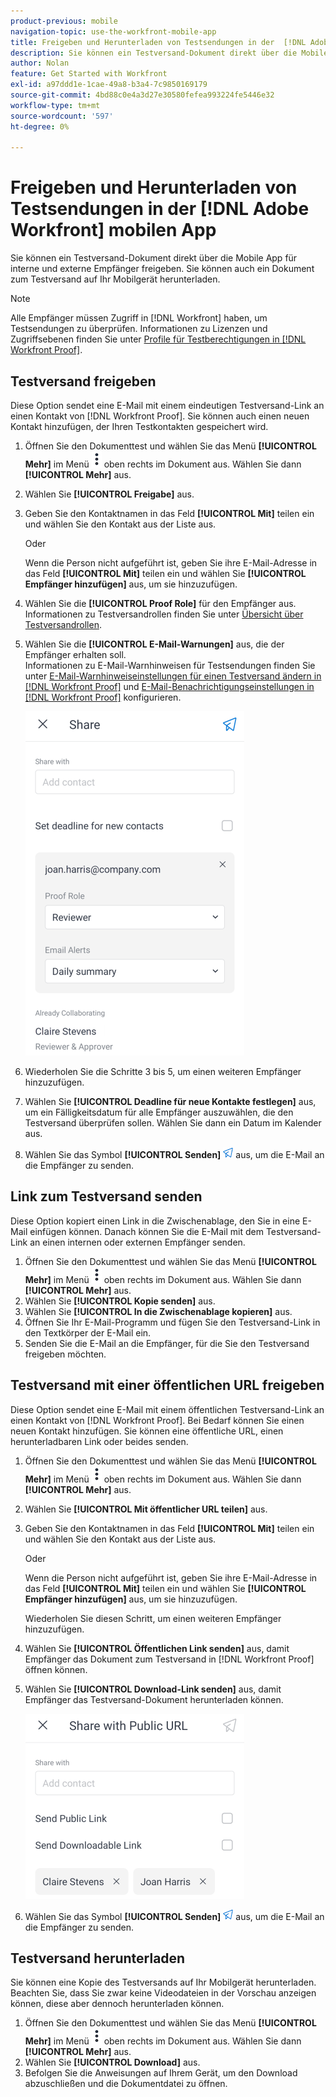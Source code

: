 ```yaml
---
product-previous: mobile
navigation-topic: use-the-workfront-mobile-app
title: Freigeben und Herunterladen von Testsendungen in der  [!DNL Adobe Workfront] mobilen App
description: Sie können ein Testversand-Dokument direkt über die Mobile App für interne und externe Empfänger freigeben. Sie können auch ein Dokument zum Testversand auf Ihr Mobilgerät herunterladen.
author: Nolan
feature: Get Started with Workfront
exl-id: a97ddd1e-1cae-49a8-b3a4-7c9850169179
source-git-commit: 4bd88c0e4a3d27e30580fefea993224fe5446e32
workflow-type: tm+mt
source-wordcount: '597'
ht-degree: 0%

---
```


# Freigeben und Herunterladen von Testsendungen in der [!DNL Adobe Workfront] mobilen App

Sie können ein Testversand-Dokument direkt über die Mobile App für interne und externe Empfänger freigeben. Sie können auch ein Dokument zum Testversand auf Ihr Mobilgerät herunterladen.

>[!NOTE]
>
>Alle Empfänger müssen Zugriff in [!DNL Workfront] haben, um Testsendungen zu überprüfen. Informationen zu Lizenzen und Zugriffsebenen finden Sie unter [Profile für Testberechtigungen in  [!DNL Workfront Proof]](../../../workfront-proof/wp-acct-admin/account-settings/proof-perm-profiles-in-wp.md).

## Testversand freigeben

Diese Option sendet eine E-Mail mit einem eindeutigen Testversand-Link an einen Kontakt von [!DNL Workfront Proof]. Sie können auch einen neuen Kontakt hinzufügen, der Ihren Testkontakten gespeichert wird.

1. Öffnen Sie den Dokumenttest und wählen Sie das Menü **[!UICONTROL Mehr]** im Menü ![Mehr Menü](assets/mobile-verticalmoremenu-20x33.png) oben rechts im Dokument aus. Wählen Sie dann **[!UICONTROL Mehr]** aus.
1. Wählen Sie **[!UICONTROL Freigabe]** aus.
1. Geben Sie den Kontaktnamen in das Feld **[!UICONTROL Mit]** teilen ein und wählen Sie den Kontakt aus der Liste aus.

   Oder

   Wenn die Person nicht aufgeführt ist, geben Sie ihre E-Mail-Adresse in das Feld **[!UICONTROL Mit]** teilen ein und wählen Sie **[!UICONTROL Empfänger hinzufügen]** aus, um sie hinzuzufügen.

1. Wählen Sie die **[!UICONTROL Proof Role]** für den Empfänger aus.\
   Informationen zu Testversandrollen finden Sie unter [Übersicht über Testversandrollen](../../../review-and-approve-work/proofing/proofing-overview/proof-roles.md).
1. Wählen Sie die **[!UICONTROL E-Mail-Warnungen]** aus, die der Empfänger erhalten soll.\
   Informationen zu E-Mail-Warnhinweisen für Testsendungen finden Sie unter [E-Mail-Warnhinweiseinstellungen für einen Testversand ändern in [!DNL Workfront Proof]](../../../workfront-proof/wp-emailsntfctns/email-alerts/change-email-alert-settings-wp.md) und [E-Mail-Benachrichtigungseinstellungen in [!DNL Workfront Proof]](../../../workfront-proof/wp-emailsntfctns/email-alerts/config-email-notification-settings-wp.md) konfigurieren.

   ![Freigabescreen](assets/mobile-shareproof-350x551.png)

1. Wiederholen Sie die Schritte 3 bis 5, um einen weiteren Empfänger hinzuzufügen.
1. Wählen Sie **[!UICONTROL Deadline für neue Kontakte festlegen]** aus, um ein Fälligkeitsdatum für alle Empfänger auszuwählen, die den Testversand überprüfen sollen. Wählen Sie dann ein Datum im Kalender aus.
1. Wählen Sie das Symbol **[!UICONTROL Senden]** ![Senden-Symbol](assets/mobile-send-icon-25x26.png) aus, um die E-Mail an die Empfänger zu senden.

## Link zum Testversand senden

Diese Option kopiert einen Link in die Zwischenablage, den Sie in eine E-Mail einfügen können. Danach können Sie die E-Mail mit dem Testversand-Link an einen internen oder externen Empfänger senden.

1. Öffnen Sie den Dokumenttest und wählen Sie das Menü **[!UICONTROL Mehr]** im Menü ![Mehr Menü](assets/mobile-verticalmoremenu-20x33.png) oben rechts im Dokument aus. Wählen Sie dann **[!UICONTROL Mehr]** aus.
1. Wählen Sie **[!UICONTROL Kopie senden]** aus.
1. Wählen Sie **[!UICONTROL In die Zwischenablage kopieren]** aus.
1. Öffnen Sie Ihr E-Mail-Programm und fügen Sie den Testversand-Link in den Textkörper der E-Mail ein.
1. Senden Sie die E-Mail an die Empfänger, für die Sie den Testversand freigeben möchten.

## Testversand mit einer öffentlichen URL freigeben

Diese Option sendet eine E-Mail mit einem öffentlichen Testversand-Link an einen Kontakt von [!DNL Workfront Proof]. Bei Bedarf können Sie einen neuen Kontakt hinzufügen. Sie können eine öffentliche URL, einen herunterladbaren Link oder beides senden.

1. Öffnen Sie den Dokumenttest und wählen Sie das Menü **[!UICONTROL Mehr]** im Menü ![Mehr Menü](assets/mobile-verticalmoremenu-20x33.png) oben rechts im Dokument aus. Wählen Sie dann **[!UICONTROL Mehr]** aus.
1. Wählen Sie **[!UICONTROL Mit öffentlicher URL teilen]** aus.
1. Geben Sie den Kontaktnamen in das Feld **[!UICONTROL Mit]** teilen ein und wählen Sie den Kontakt aus der Liste aus.

   Oder

   Wenn die Person nicht aufgeführt ist, geben Sie ihre E-Mail-Adresse in das Feld **[!UICONTROL Mit]** teilen ein und wählen Sie **[!UICONTROL Empfänger hinzufügen]** aus, um sie hinzuzufügen.

   Wiederholen Sie diesen Schritt, um einen weiteren Empfänger hinzuzufügen.

1. Wählen Sie **[!UICONTROL Öffentlichen Link senden]** aus, damit Empfänger das Dokument zum Testversand in [!DNL Workfront Proof] öffnen können.
1. Wählen Sie **[!UICONTROL Download-Link senden]** aus, damit Empfänger das Testversand-Dokument herunterladen können.

   ![[!UICONTROL Mit Bildschirm &quot;Öffentliche URL teilen&quot;]](assets/mobile-sharepublicurl-proof-350x296.png)

1. Wählen Sie das Symbol **[!UICONTROL Senden]** ![Senden-Symbol](assets/mobile-send-icon-25x26.png) aus, um die E-Mail an die Empfänger zu senden.

## Testversand herunterladen

Sie können eine Kopie des Testversands auf Ihr Mobilgerät herunterladen. Beachten Sie, dass Sie zwar keine Videodateien in der Vorschau anzeigen können, diese aber dennoch herunterladen können.

1. Öffnen Sie den Dokumenttest und wählen Sie das Menü **[!UICONTROL Mehr]** im Menü ![Mehr Menü](assets/mobile-verticalmoremenu-20x33.png) oben rechts im Dokument aus. Wählen Sie dann **[!UICONTROL Mehr]** aus.
1. Wählen Sie **[!UICONTROL Download]** aus.
1. Befolgen Sie die Anweisungen auf Ihrem Gerät, um den Download abzuschließen und die Dokumentdatei zu öffnen.
